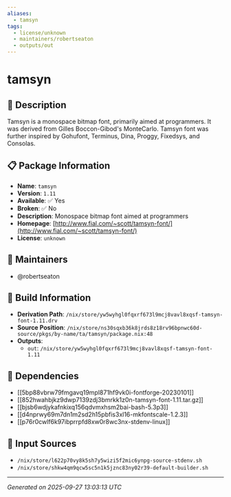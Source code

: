 ```yaml
---
aliases:
  - tamsyn
tags:
  - license/unknown
  - maintainers/robertseaton
  - outputs/out
---
```


# tamsyn

## 📝 Description

Tamsyn is a monospace bitmap font, primarily aimed at
programmers. It was derived from Gilles Boccon-Gibod's MonteCarlo. Tamsyn
font was further inspired by Gohufont, Terminus, Dina, Proggy, Fixedsys, and
Consolas.


## 📋 Package Information

- **Name**: `tamsyn`
- **Version**: `1.11`
- **Available**: ✅ Yes
- **Broken**: ✅ No
- **Description**: Monospace bitmap font aimed at programmers
- **Homepage**: [http://www.fial.com/~scott/tamsyn-font/](http://www.fial.com/~scott/tamsyn-font/)
- **License**: `unknown`
## 👥 Maintainers

- @robertseaton


## 🔧 Build Information

- **Derivation Path**: `/nix/store/yw5wyhgl0fqxrf673l9mcj8vavl8xqsf-tamsyn-font-1.11.drv`
- **Source Position**: `/nix/store/ns30sqxb36k8jrds8z18rv96bpnwc60d-source/pkgs/by-name/ta/tamsyn/package.nix:48`
- **Outputs**:
  - `out`:  `/nix/store/yw5wyhgl0fqxrf673l9mcj8vavl8xqsf-tamsyn-font-1.11`

## 🔗 Dependencies

- [[5bp88vbrw79fmgavq19mpl871hf9vk0i-fontforge-20230101]]
- [[852hwahbjkz9dwp7139zdj3bmrkk1z0n-tamsyn-font-1.11.tar.gz]]
- [[bjsb6wdjykafnkixq156qdvmxhsm2bai-bash-5.3p3]]
- [[d4nprwy69m7dn1m2sd2h15pbfis3xl16-mkfontscale-1.2.3]]
- [[p76r0cwlf6k97ibprrpfd8xw0r8wc3nx-stdenv-linux]]

## 📁 Input Sources

- `/nix/store/l622p70vy8k5sh7y5wizi5f2mic6ynpg-source-stdenv.sh`
- `/nix/store/shkw4qm9qcw5sc5n1k5jznc83ny02r39-default-builder.sh`

---
*Generated on 2025-09-27 13:03:13 UTC*

